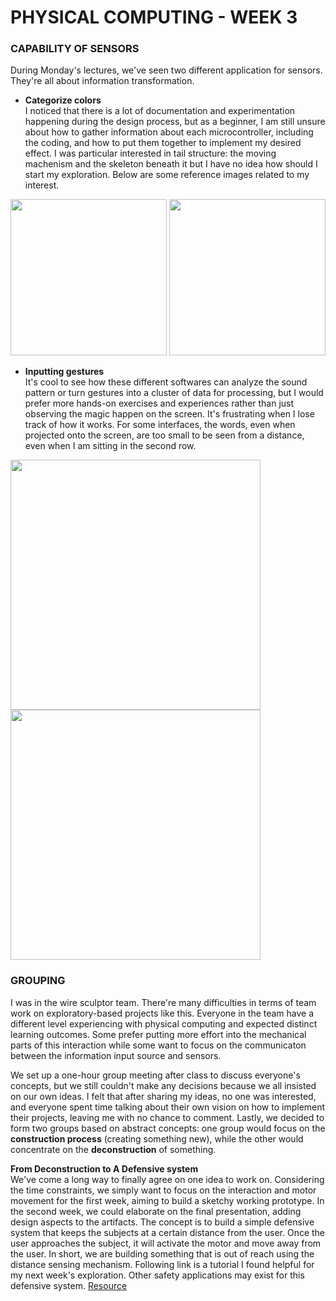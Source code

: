
# PHYSICAL COMPUTING - WEEK 3 #

### CAPABILITY OF SENSORS ### 
During Monday's lectures, we've seen two different application for sensors. They're all about information transformation.
- **Categorize colors**  
I noticed that there is a lot of documentation and experimentation happening during the design process, but as a beginner, I am still unsure about how to gather information about each microcontroller, including the coding, and how to put them together to implement my desired effect.
I was particular interested in tail structure: the moving machenism and the skeleton beneath it but I have no idea how should I start my exploration. Below are some reference images related to my interest.
<img height=250 src="https://github.com/Berkeley-MDes/tdf-fa23-YanruQ/assets/142960866/cb85c41e-8fbe-4ab6-af1e-24f15220a291">
<img height=250 src="https://github.com/Berkeley-MDes/tdf-fa23-YanruQ/assets/142960866/58e499bb-5956-4a8f-a58b-a81756fe0bf2">

- **Inputting gestures**  
It's cool to see how these different softwares can analyze the sound pattern or turn gestures into a cluster of data for processing, but I would prefer more hands-on exercises and experiences rather than just observing the magic happen on the screen. It's frustrating when I lose track of how it works. For some interfaces, the words, even when projected onto the screen, are too small to be seen from a distance, even when I am sitting in the second row.
<img height=400 src="https://github.com/Berkeley-MDes/tdf-fa23-YanruQ/assets/142960866/58d294ff-8257-48b4-904c-e98045a72df3">
<img height=400 src="https://github.com/Berkeley-MDes/tdf-fa23-YanruQ/assets/142960866/d7cf597c-305d-4ef5-a2e0-cf40c34846fe">

### GROUPING ### 
I was in the wire sculptor team. There're many difficulties in terms of team work on exploratory-based projects like this. Everyone in the team have a different level experiencing with physical computing and expected distinct learning outcomes. Some prefer putting more effort into the mechanical parts of this interaction while some want to focus on the communicaton between the information input source and sensors.   


We set up a one-hour group meeting after class to discuss everyone's concepts, but we still couldn't make any decisions because we all insisted on our own ideas. I felt that after sharing my ideas, no one was interested, and everyone spent time talking about their own vision on how to implement their projects, leaving me with no chance to comment. Lastly, we decided to form two groups based on abstract concepts: one group would focus on the **construction process** (creating something new), while the other would concentrate on the **deconstruction** of something.  

**From Deconstruction to A Defensive system**  
We've come a long way to finally agree on one idea to work on. Considering the time constraints, we simply want to focus on the interaction and motor movement for the first week, aiming to build a sketchy working prototype. In the second week, we could elaborate on the final presentation, adding design aspects to the artifacts. The concept is to build a simple defensive system that keeps the subjects at a certain distance from the user. Once the user approaches the subject, it will activate the motor and move away from the user. In short, we are building something that is out of reach using the distance sensing mechanism. Following link is a tutorial I found helpful for my next week's exploration. Other safety applications may exist for this defensive system.
[Resource](https://www.instructables.com/Interface-Ultrasonic-Sensor-and-Servo-to-Photon/)

